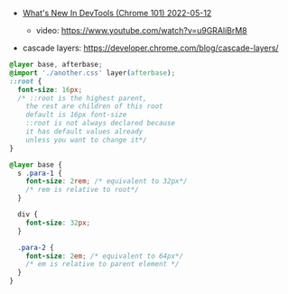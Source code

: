 - [What's New In DevTools (Chrome 101) 2022-05-12](https://developer.chrome.com/blog/new-in-devtools-101/?utm_source=devtools)

  - video: https://www.youtube.com/watch?v=u9GRAliBrM8

- cascade layers: https://developer.chrome.com/blog/cascade-layers/

```css
@layer base, afterbase;
@import './another.css' layer(afterbase);
::root {
  font-size: 16px;
  /* ::root is the highest parent, 
    the rest are children of this root
    default is 16px font-size
    ::root is not always declared because 
    it has default values already
    unless you want to change it*/
}

@layer base {
  s .para-1 {
    font-size: 2rem; /* equivalent to 32px*/
    /* rem is relative to root*/
  }

  div {
    font-size: 32px;
  }

  .para-2 {
    font-size: 2em; /* equivalent to 64px*/
    /* em is relative to parent element */
  }
}
```
